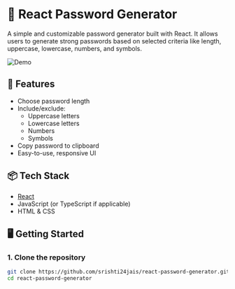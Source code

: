 # 🔐 React Password Generator

A simple and customizable password generator built with React. It allows users to generate strong passwords based on selected criteria like length, uppercase, lowercase, numbers, and symbols.

![Demo](https://user-images.githubusercontent.com/your-demo-image.gif) <!-- optional if you want to add a GIF later -->

## 🚀 Features

- Choose password length
- Include/exclude:
  - Uppercase letters
  - Lowercase letters
  - Numbers
  - Symbols
- Copy password to clipboard
- Easy-to-use, responsive UI

## 📦 Tech Stack

- [React](https://reactjs.org/)
- JavaScript (or TypeScript if applicable)
- HTML & CSS

## 🖥️ Getting Started

### 1. Clone the repository

```bash
git clone https://github.com/srishti24jais/react-password-generator.git
cd react-password-generator
